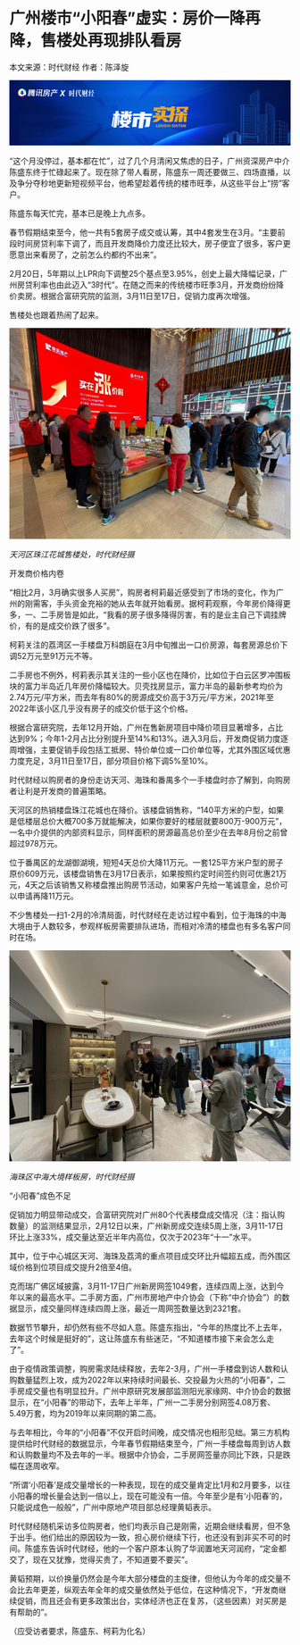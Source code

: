 # 广州楼市“小阳春”虚实：房价一降再降，售楼处再现排队看房

本文来源：时代财经 作者：陈泽旋

![6f742a49eb470511c65a6569ab206a57.jpg](https://raw.githubusercontent.com/qqhsx/qqnews_image/main/2024/03/25/广州楼市“小阳春”虚实：房价一降再降，售楼处再现排队看房/6f742a49eb470511c65a6569ab206a57.jpg)

“这个月没停过，基本都在忙”，过了几个月清闲又焦虑的日子，广州资深房产中介陈盛东终于忙碌起来了。现在除了带人看房，陈盛东一周还要做三、四场直播，以及争分夺秒地更新短视频平台，他希望趁着传统的楼市旺季，从这些平台上“捞”客户。

陈盛东每天忙完，基本已是晚上九点多。

春节假期结束至今，他一共有5套房子成交或认筹，其中4套发生在3月。“主要前段时间房贷利率下调了，而且开发商降价力度还比较大，房子便宜了很多，客户更愿意出来看房了，之前怎么约都约不出来”。

2月20日，5年期以上LPR向下调整25个基点至3.95%，创史上最大降幅记录，广州房贷利率也由此迈入“3时代”。在随之而来的传统楼市旺季3月，开发商纷纷降价卖房。根据合富研究院的监测，3月11日至17日，促销力度再次增强。

售楼处也跟着热闹了起来。

![ac318746411fa473f42ee529ed37fede.jpg](https://raw.githubusercontent.com/qqhsx/qqnews_image/main/2024/03/25/广州楼市“小阳春”虚实：房价一降再降，售楼处再现排队看房/ac318746411fa473f42ee529ed37fede.jpg)

_天河区珠江花城售楼处，时代财经摄_

开发商价格内卷

“相比2月，3月确实很多人买房”，购房者柯莉最近感受到了市场的变化，作为广州的刚需客，手头资金充裕的她从去年就开始看房。据柯莉观察，今年房价降得更多，一、二手房皆是如此，“我看的房子很多降得厉害，有的是业主自己下调挂牌价，有的是成交价跌了很多”。

柯莉关注的荔湾区一手楼盘万科朗庭在3月中旬推出一口价房源，每套房源总价下调52万元至91万元不等。

二手房也不例外，柯莉表示其关注的一些小区也在降价，比如位于白云区罗冲围板块的富力半岛近几年房价降幅较大。贝壳找房显示，富力半岛的最新参考均价为2.74万元/平方米，而去年有80%的房源成交价高于3万元/平方米，2021年至2022年该小区几乎没有房子的成交价低于这个价格。

根据合富研究院，去年12月开始，广州在售新房项目中降价项目显著增多，占比达到9%；今年1-2月占比分别提升至14%和13%。进入3月后，开发商促销力度逐周增强，主要促销手段包括工抵房、特价单位或一口价单位等，尤其外围区域优惠力度充足，3月11日至17日，部分项目价格下调5%至10%。

时代财经以购房者的身份走访天河、海珠和番禺多个一手楼盘时亦了解到，向购房者让利是开发商的普遍策略。

天河区的热销楼盘珠江花城也在降价。该楼盘销售称，“140平方米的户型，如果是低楼层总价大概700多万就能解决，如果你要好的楼层就要800万-900万元”，一名中介提供的内部资料显示，同样面积的房源最高总价至少在去年8月份之前曾超过978万元。

位于番禺区的龙湖御湖境，短短4天总价大降11万元。一套125平方米户型的房子原价609万元，该楼盘销售在3月17日表示，如果按照约定时间签约则可优惠21万元，4天之后该销售又称楼盘推出购房节活动，如果客户先给一笔诚意金，总价可以申请再降11万元。

不少售楼处一扫1-2月的冷清局面，时代财经在走访过程中看到，位于海珠的中海大境由于人数较多，参观样板房需要排队进场，而相对冷清的楼盘也有多名客户同时在场。

![e4d9eef4d7c5d40bbec17c543306bd9b.jpg](https://raw.githubusercontent.com/qqhsx/qqnews_image/main/2024/03/25/广州楼市“小阳春”虚实：房价一降再降，售楼处再现排队看房/e4d9eef4d7c5d40bbec17c543306bd9b.jpg)

 _海珠区中海大境样板房，时代财经摄_

“小阳春”成色不足

促销加力明显带动成交，合富研究院对广州80个代表楼盘成交情况（注：指认购数量）的监测结果显示，2月12日以来，广州新房成交连续5周上涨，3月11-17日环比上涨33%，成交量达至近半年内高位，仅次于2023年“十一”水平。

其中，位于中心城区天河、海珠及荔湾的重点项目成交环比升幅超五成，而外围区域价格到位项目成交提升2倍至4倍。

克而瑞广佛区域披露，3月11-17日广州新房网签1049套，连续四周上涨，达到今年以来的最高水平。二手房方面，广州市房地产中介协会（下称“中介协会”）的数据显示，成交量同样连续四周上涨，最近一周网签数量达到2321套。

数据节节攀升，却仍然有些不尽如人意。陈盛东指出，“今年的热度比不上去年，去年这个时候是挺好的”，这让陈盛东有些迷茫，“不知道楼市接下来会怎么走了”。

由于疫情政策调整，购房需求陆续释放，去年2-3月，广州一手楼盘到访人数和认购数量猛烈上攻，成为2022年以来持续时间最长、交投最为火热的“小阳春”，二手房成交量也有明显拉升。广州中原研究发展部监测阳光家缘网、中介协会的数据显示，在“小阳春”的带动下，去年上半年，广州一二手房分别网签4.08万套、5.49万套，均为2019年以来同期的第二高。

与去年相比，今年的“小阳春”不仅开启时间晚，成交情况也相形见绌。第三方机构提供给时代财经的数据显示，今年春节假期结束至今，广州一手楼盘每周到访人数和认购数量均不及去年的一半。根据中介协会，二手房网签量亦同比下跌，只是跌幅在逐周收窄。

“所谓‘小阳春’是成交量增长的一种表现，现在的成交量肯定比1月和2月要多，以往小阳春的增长量会达到一倍以上，现在可能没有一倍。今年至少是有‘小阳春’的，只能说成色一般般”，广州中原地产项目部总经理黄韬表示。

时代财经随机采访多位购房者，他们均表示自己是刚需，近期会继续看房，但不急于出手。他们给出的原因较为一致，担心房价继续下行，也还没有到非买不可的时间。陈盛东告诉时代财经，他的一个客户原本认购了华润置地天河润府，“定金都交了，现在又犹豫，觉得买贵了，不知道要不要买”。

黄韬预期，以价换量仍然会是今年大部分楼盘的主旋律，但他认为今年的成交量不会比去年更差，纵观去年全年的成交量依然处于低位，在这种情况下，“开发商继续促销，而且还会有更多政策出台，实体经济也正在复苏，（这些因素）对买房是有帮助的”。

（应受访者要求，陈盛东、柯莉为化名）

